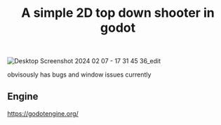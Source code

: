 <div align="center" font-size="18">
  <h1>
    A simple 2D top down shooter in godot
  </h1>
</div>
<br/>

![Desktop Screenshot 2024 02 07 - 17 31 45 36_edit](https://github.com/durpyneko/2D-Shooter/assets/89787577/8577fad2-e117-4fa5-a44a-839aa3275de7)

obvisously has bugs and window issues currently

## Engine
https://godotengine.org/
